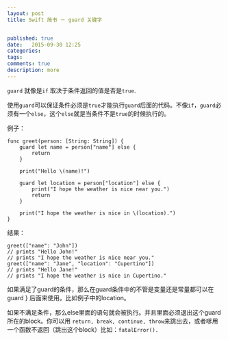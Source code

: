 ```yaml
---
layout: post
title: Swift 简书 － guard 关键字


published: true
date:   2015-09-30 12:25
categories:
tags:
comments: true
description: more
---
```


```guard``` 就像是```if``` 取决于条件返回的值是否是```true```.

使用```guard```可以保证条件必须是```true```才能执行```guard```后面的代码。不像```if```，```guard```必须有一个```else```，这个```else```就是当条件不是```true```的时候执行的。

例子：

```
func greet(person: [String: String]) {
    guard let name = person["name"] else {
        return
    }
    
    print("Hello \(name)!")
    
    guard let location = person["location"] else {
        print("I hope the weather is nice near you.")
        return
    }
    
    print("I hope the weather is nice in \(location).")
}
```
 
 结果：
 
```
greet(["name": "John"])
// prints "Hello John!"
// prints "I hope the weather is nice near you."
greet(["name": "Jane", "location": "Cupertino"])
// prints "Hello Jane!"
// prints "I hope the weather is nice in Cupertino."
```

如果满足了guard的条件，那么在guard条件中的不管是变量还是常量都可以在guard } 后面来使用。比如例子中的location。

如果不满足条件，那么else里面的语句就会被执行。并且里面必须退出这个guard所在的block。你可以用 ```return, break, continue, throw```来跳出去，或者嗲用一个函数不返回（跳出这个block）比如：```fatalError().```


